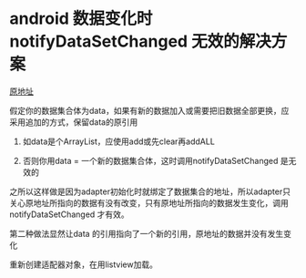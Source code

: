 # android 数据变化时notifyDataSetChanged 无效的解决方案
[原地址](http://ningtukun.blog.163.com/blog/static/18654144520142725053404/)

假定你的数据集合体为data，如果有新的数据加入或需要把旧数据全部更换，应采用追加的方式，保留data的原引用

1. 如data是个ArrayList，应使用add或先clear再addALL

2. 否则你用data = 一个新的数据集合体，这时调用notifyDataSetChanged 是无效的

之所以这样做是因为adapter初始化时就绑定了数据集合的地址，所以adapter只关心原地址所指向的数据有没有改变，只有原地址所指向的数据发生变化，调用notifyDataSetChanged 才有效。

第二种做法显然让data 的引用指向了一个新的引用，原地址的数据并没有发生变化


重新创建适配器对象，在用listview加载。